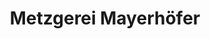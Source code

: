 ---
title: "Metzgerei Mayerhöfer"
url: /windischeschenbach/metzgerei-mayerhoefer/
shop: Metzgerei
---